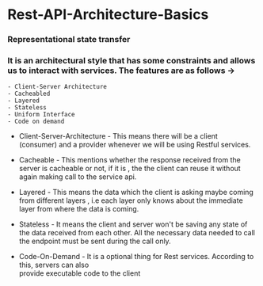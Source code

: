 # Rest-API-Architecture-Basics

### Representational state transfer

### It is an architectural style that has some constraints and allows us to interact with services. The features are as follows ->

    - Client-Server Architecture
    - Cacheabled
    - Layered
    - Stateless
    - Uniform Interface
    - Code on demand

- Client-Server-Architecture - This means there will  be a client (consumer) and a provider 
                               whenever we will be using Restful services.

- Cacheable - This mentions whether the response received from the server is cacheable or not, if 
              it is , the the client can reuse it without again making call to the service api.

- Layered -   This means the data which the client is asking maybe coming from different layers , 
              i.e each layer only knows about the immediate layer from where the data is coming. 

- Stateless - It means the client and server won't be saving any state of the data received from
              each other. All the necessary data needed to call the endpoint must be sent during the call only.      

- Code-On-Demand - It is a optional thing for Rest services. According to this, servers can also  
                 provide executable code to the client                                                                    